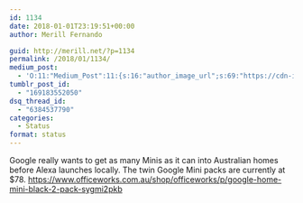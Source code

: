 ```yaml
---
id: 1134
date: 2018-01-01T23:19:51+00:00
author: Merill Fernando

guid: http://merill.net/?p=1134
permalink: /2018/01/1134/
medium_post:
  - 'O:11:"Medium_Post":11:{s:16:"author_image_url";s:69:"https://cdn-images-1.medium.com/fit/c/200/200/0*nOSMyIhdQJ9325FH.jpeg";s:10:"author_url";s:26:"https://medium.com/@merill";s:11:"byline_name";N;s:12:"byline_email";N;s:10:"cross_link";s:2:"no";s:2:"id";s:12:"26ec5db8c2a4";s:21:"follower_notification";s:3:"yes";s:7:"license";s:19:"all-rights-reserved";s:14:"publication_id";s:12:"99858869fb3c";s:6:"status";s:6:"public";s:3:"url";s:134:"https://medium.com/@merill/google-really-wants-to-get-as-many-minis-as-it-can-into-australian-homes-before-alexa-launches-26ec5db8c2a4";}'
tumblr_post_id:
  - "169183552050"
dsq_thread_id:
  - "6384537790"
categories:
  - Status
format: status
---
```

Google really wants to get as many Minis as it can into Australian homes before Alexa launches locally. The twin Google Mini packs are currently at $78. https://www.officeworks.com.au/shop/officeworks/p/google-home-mini-black-2-pack-sygmi2pkb
